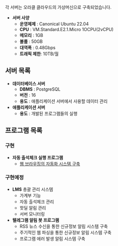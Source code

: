 각 서버는 오라클 클라우드의 가상머신으로 구축되었습니다.
- **서버 사양**
	- **운영체제** : Canonical Ubuntu 22.04
	- **CPU** : VM.Standard.E2.1.Micro 1OCPU(2vCPU)
	- **메모리** : 1GB
	- **볼륨** : 50GB
	- **대역폭** : 0.48Gbps
	- **트래픽 제한**: 10TB/월
## 서버 목록
- **데이터베이스 서버**  
	- **DBMS** : PostgreSQL
	- **버전** : 16
	- **용도** : 애플리케이션 서버에서 사용할 데이터 관리
- **애플리케이션 서버**  
	- **용도** : 개발된 프로그램들의 실행

## 프로그램 목록
### 구현
- **자동 출석체크 실행 프로그램**  
	- [웹 브라우징의 자동화 시스템 구축](https://github.com/freerer2/attendance_app)
	
### 구현예정
- **LMS**  총괄 관리 시스템
	- 가계부 기능
	- 자동 출석체크 관리
	- 핫딜 알림 관리
	- 서버 모니터링
- **텔레그램 알림 봇 프로그램**  
	- RSS 뉴스 수신을 통한 신규정보 알림 시스템 구축
	- 주기적인 웹 파싱을 통한 신규정보 알림 시스템 구축
	- 프로그램 에러 발생 알림 시스템 구축